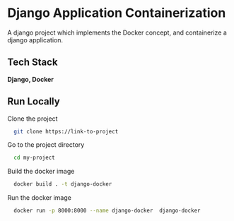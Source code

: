 
# Django Application Containerization

A django project which implements the Docker concept, and containerize a django application.


## Tech Stack

**Django, Docker**
## Run Locally

Clone the project

```bash
  git clone https://link-to-project
```

Go to the project directory

```bash
  cd my-project
```

Build the docker image

```bash
  docker build . -t django-docker
```

Run the docker image

```bash
  docker run -p 8000:8000 --name django-docker  django-docker
```

